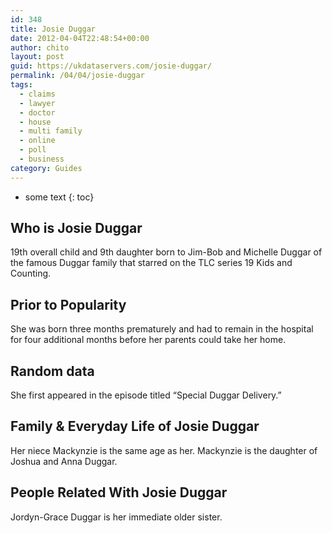 ```yaml
---
id: 348
title: Josie Duggar
date: 2012-04-04T22:48:54+00:00
author: chito
layout: post
guid: https://ukdataservers.com/josie-duggar/
permalink: /04/04/josie-duggar
tags:
  - claims
  - lawyer
  - doctor
  - house
  - multi family
  - online
  - poll
  - business
category: Guides
---
```


* some text
{: toc}


## Who is  Josie Duggar
                  
                  
                  
19th overall child and 9th daughter born to Jim-Bob and Michelle Duggar of the famous Duggar family that starred on the TLC series 19 Kids and Counting. 
                  
                
                
                
## Prior to Popularity 
                  
                  
                  
She was born three months prematurely and had to remain in the hospital for four additional months before her parents could take her home. 
                  
                
                
                
## Random data 
                  
                  
                  
She first appeared in the episode titled &#8220;Special Duggar Delivery.&#8221; 
                  
                
                
                
## Family & Everyday Life of Josie Duggar
                  
                  
                  
Her niece Mackynzie is the same age as her. Mackynzie is the daughter of Joshua and Anna Duggar. 
                  
                
                
                
## People Related With  Josie Duggar
                  
                  
                  
Jordyn-Grace Duggar is her immediate older sister. 
                  
                
              
            
          
          
          
    
    
  
